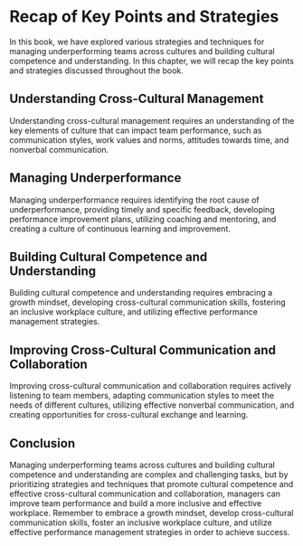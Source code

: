 # Recap of Key Points and Strategies

In this book, we have explored various strategies and techniques for managing underperforming teams across cultures and building cultural competence and understanding. In this chapter, we will recap the key points and strategies discussed throughout the book.

Understanding Cross-Cultural Management
---------------------------------------

Understanding cross-cultural management requires an understanding of the key elements of culture that can impact team performance, such as communication styles, work values and norms, attitudes towards time, and nonverbal communication.

Managing Underperformance
-------------------------

Managing underperformance requires identifying the root cause of underperformance, providing timely and specific feedback, developing performance improvement plans, utilizing coaching and mentoring, and creating a culture of continuous learning and improvement.

Building Cultural Competence and Understanding
----------------------------------------------

Building cultural competence and understanding requires embracing a growth mindset, developing cross-cultural communication skills, fostering an inclusive workplace culture, and utilizing effective performance management strategies.

Improving Cross-Cultural Communication and Collaboration
--------------------------------------------------------

Improving cross-cultural communication and collaboration requires actively listening to team members, adapting communication styles to meet the needs of different cultures, utilizing effective nonverbal communication, and creating opportunities for cross-cultural exchange and learning.

Conclusion
----------

Managing underperforming teams across cultures and building cultural competence and understanding are complex and challenging tasks, but by prioritizing strategies and techniques that promote cultural competence and effective cross-cultural communication and collaboration, managers can improve team performance and build a more inclusive and effective workplace. Remember to embrace a growth mindset, develop cross-cultural communication skills, foster an inclusive workplace culture, and utilize effective performance management strategies in order to achieve success.
